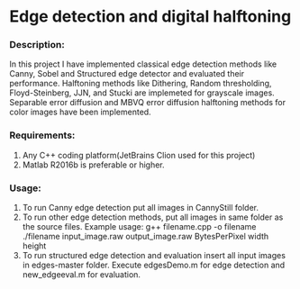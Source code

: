 # Edge detection and digital halftoning
### Description:
In this project I have implemented classical edge detection methods like Canny, Sobel and Structured edge detector and evaluated their performance. Halftoning methods like Dithering, Random thresholding, Floyd-Steinberg, JJN, and Stucki are implemeted for grayscale images. Separable error diffusion and MBVQ error diffusion halftoning methods for color images have been implemented.

### Requirements:
1. Any C++ coding platform(JetBrains Clion used for this project)
2. Matlab R2016b is preferable or higher.

### Usage:
1. To run Canny edge detection put all images in CannyStill folder.
2. To run other edge detection methods, put all images in same folder as the source files.
   Example usage:
   g++ filename.cpp -o filename
   ./filename input_image.raw output_image.raw BytesPerPixel width height
3. To run structured edge detection and evaluation insert all input images in edges-master folder. Execute edgesDemo.m for edge detection and                                                                                                                                 new_edgeeval.m for evaluation.  

